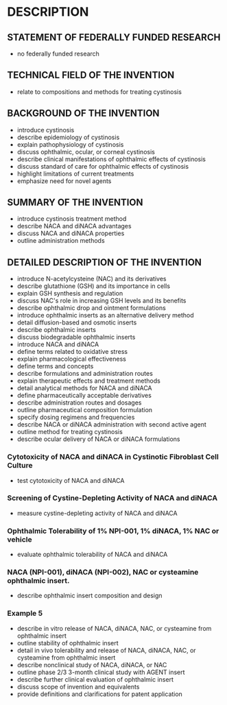# DESCRIPTION

## STATEMENT OF FEDERALLY FUNDED RESEARCH

- no federally funded research

## TECHNICAL FIELD OF THE INVENTION

- relate to compositions and methods for treating cystinosis

## BACKGROUND OF THE INVENTION

- introduce cystinosis
- describe epidemiology of cystinosis
- explain pathophysiology of cystinosis
- discuss ophthalmic, ocular, or corneal cystinosis
- describe clinical manifestations of ophthalmic effects of cystinosis
- discuss standard of care for ophthalmic effects of cystinosis
- highlight limitations of current treatments
- emphasize need for novel agents

## SUMMARY OF THE INVENTION

- introduce cystinosis treatment method
- describe NACA and diNACA advantages
- discuss NACA and diNACA properties
- outline administration methods

## DETAILED DESCRIPTION OF THE INVENTION

- introduce N-acetylcysteine (NAC) and its derivatives
- describe glutathione (GSH) and its importance in cells
- explain GSH synthesis and regulation
- discuss NAC's role in increasing GSH levels and its benefits
- describe ophthalmic drop and ointment formulations
- introduce ophthalmic inserts as an alternative delivery method
- detail diffusion-based and osmotic inserts
- describe ophthalmic inserts
- discuss biodegradable ophthalmic inserts
- introduce NACA and diNACA
- define terms related to oxidative stress
- explain pharmacological effectiveness
- define terms and concepts
- describe formulations and administration routes
- explain therapeutic effects and treatment methods
- detail analytical methods for NACA and diNACA
- define pharmaceutically acceptable derivatives
- describe administration routes and dosages
- outline pharmaceutical composition formulation
- specify dosing regimens and frequencies
- describe NACA or diNACA administration with second active agent
- outline method for treating cystinosis
- describe ocular delivery of NACA or diNACA formulations

### Cytotoxicity of NACA and diNACA in Cystinotic Fibroblast Cell Culture

- test cytotoxicity of NACA and diNACA

### Screening of Cystine-Depleting Activity of NACA and diNACA

- measure cystine-depleting activity of NACA and diNACA

### Ophthalmic Tolerability of 1% NPI-001, 1% diNACA, 1% NAC or vehicle

- evaluate ophthalmic tolerability of NACA and diNACA

### NACA (NPI-001), diNACA (NPI-002), NAC or cysteamine ophthalmic insert.

- describe ophthalmic insert composition and design

### Example 5

- describe in vitro release of NACA, diNACA, NAC, or cysteamine from ophthalmic insert
- outline stability of ophthalmic insert
- detail in vivo tolerability and release of NACA, diNACA, NAC, or cysteamine from ophthalmic insert
- describe nonclinical study of NACA, diNACA, or NAC
- outline phase 2/3 3-month clinical study with AGENT insert
- describe further clinical evaluation of ophthalmic insert
- discuss scope of invention and equivalents
- provide definitions and clarifications for patent application

